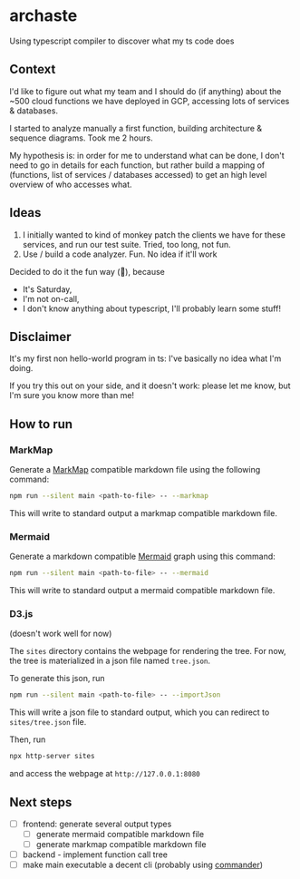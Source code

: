 # archaste

Using typescript compiler to discover what my ts code does

## Context

I'd like to figure out what my team and I should do (if anything) about the ~500 cloud functions we have deployed in GCP, accessing lots of services & databases.

I started to analyze manually a first function, building architecture & sequence diagrams. Took me 2 hours.

My hypothesis is: in order for me to understand what can be done, I don't need to go in details for each function, but rather build a mapping of (functions, list of services / databases accessed) to get an high level overview of who accesses what.

## Ideas

1. I initially wanted to kind of monkey patch the clients we have for these services, and run our test suite. Tried, too long, not fun.
1. Use / build a code analyzer. Fun. No idea if it'll work

Decided to do it the fun way (:tada:), because

- It's Saturday,
- I'm not on-call,
- I don't know anything about typescript, I'll probably learn some stuff!

## Disclaimer

It's my first non hello-world program in ts: I've basically no idea what I'm doing.

If you try this out on your side, and it doesn't work: please let me know, but I'm sure you know more than me!

## How to run

### MarkMap

Generate a [MarkMap](https://markmap.js.org/) compatible markdown file using the following command:

```bash
npm run --silent main <path-to-file> -- --markmap
```

This will write to standard output a markmap compatible markdown file.

### Mermaid

Generate a markdown compatible [Mermaid](https://mermaid-js.github.io/mermaid/#/) graph using this command:

```bash
npm run --silent main <path-to-file> -- --mermaid
```

This will write to standard output a mermaid compatible markdown file.

### D3.js

(doesn't work well for now)

The `sites` directory contains the webpage for rendering the tree. For now, the tree is materialized in a json file named `tree.json`.

To generate this json, run

```bash
npm run --silent main <path-to-file> -- --importJson
```

This will write a json file to standard output, which you can redirect to `sites/tree.json` file.

Then, run

```bash
npx http-server sites
```

and access the webpage at `http://127.0.0.1:8080`

## Next steps

- [ ] frontend: generate several output types
  - [ ] generate mermaid compatible markdown file
  - [ ] generate markmap compatible markdown file
- [ ] backend - implement function call tree
- [ ] make main executable a decent cli (probably using [commander](https://www.npmjs.com/package/commander))
